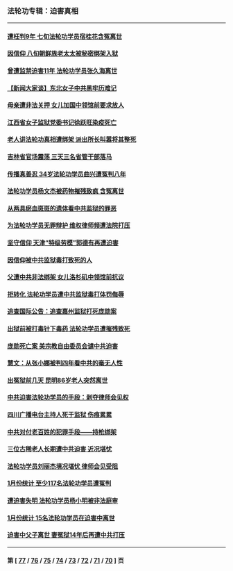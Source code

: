 ### 法轮功专辑：迫害真相
---
#### [遭枉判9年 七旬法轮功学员宿桂花含冤离世](../../pages/nf4379/n13943708.md?03070430) 
#### [因信仰 八旬朝鲜族老太太被秘密绑架入狱](../../pages/nf4379/n13942333.md?03070430) 
#### [曾遭监禁迫害11年 法轮功学员张久海离世](../../pages/nf4379/n13941569.md?03070430) 
#### [【新闻大家谈】东北女子中共黑牢历难记](../../pages/nf4379/n13942450.md?03070430) 
#### [母亲遭非法关押 女儿加国中领馆前要求放人](../../pages/nf4379/n13941094.md?03070430) 
#### [江西省女子监狱党委书记徐跃旺染疫死亡](../../pages/nf4379/n13940039.md?03070430) 
#### [老人讲法轮功真相遭绑架 派出所长叫嚣将其整死](../../pages/nf4379/n13939553.md?03070430) 
#### [吉林省官场震荡 三天三名省管干部落马](../../pages/nf4379/n13939851.md?03070430) 
#### [传播真善忍 34岁法轮功学员曲兴遭冤判八年](../../pages/nf4379/n13939536.md?03070430) 
#### [法轮功学员杨文杰被药物摧残致疯 含冤离世](../../pages/nf4379/n13938659.md?03070430) 
#### [从两具瘀血斑斑的遗体看中共监狱的罪恶](../../pages/nf4379/n13936388.md?03070430) 
#### [为法轮功学员无罪辩护 维权律师频遭法院打压](../../pages/nf4379/n13937296.md?03070430) 
#### [坚守信仰 天津“特级劳模”郭德有再遭迫害](../../pages/nf4379/n13934725.md?03070430) 
#### [因信仰被中共监狱毒打致死的人](../../pages/nf4379/n13934141.md?03070430) 
#### [父遭中共非法绑架 女儿洛杉矶中领馆前抗议](../../pages/nf4379/n13933807.md?03070430) 
#### [拒转化 法轮功学员遭中共监狱毒打体罚侮辱](../../pages/nf4379/n13928989.md?03070430) 
#### [追查国际公告：追查嘉州监狱打死庞勋案](../../pages/nf4379/n13933461.md?03070430) 
#### [出狱前被打毒针下毒药 法轮功学员遭摧残致死](../../pages/nf4379/n13931976.md?03070430) 
#### [庞勋死亡案 美宗教自由委员会谴中共迫害](../../pages/nf4379/n13932260.md?03070430) 
#### [慧文：从张小娜被判四年看中共的毫无人性](../../pages/nf4379/n13931796.md?03070430) 
#### [出冤狱前几天 昆明86岁老人突然离世](../../pages/nf4379/n13931228.md?03070430) 
#### [中共迫害法轮功学员的手段：剥夺律师会见权](../../pages/nf4379/n13929748.md?03070430) 
#### [四川广播电台主持人死于监狱 伤痕累累](../../pages/nf4379/n13929027.md?03070430) 
#### [中共对付老百姓的犯罪手段——持枪绑架](../../pages/nf4379/n13926448.md?03070430) 
#### [三位古稀老人长期遭中共迫害 近况堪忧](../../pages/nf4379/n13924554.md?03070430) 
#### [法轮功学员刘丽杰境况堪忧 律师会见受阻](../../pages/nf4379/n13924569.md?03070430) 
#### [1月份统计 至少117名法轮功学员遭冤判](../../pages/nf4379/n13924061.md?03070430) 
#### [遭迫害失明 法轮功学员杨小明被非法庭审](../../pages/nf4379/n13920152.md?03070430) 
#### [1月份统计 15名法轮功学员在迫害中离世](../../pages/nf4379/n13922556.md?03070430) 
#### [迫害中父子离世 妻冤狱14年后再遭中共打压](../../pages/nf4379/n13920995.md?03070430) 

---
#### 第 [ [77](./77.md?03070430) / [76](./76.md?03070430) / [75](./75.md?03070430) / [74](./74.md?03070430) / [73](./73.md?03070430) / [72](./72.md?03070430) / [71](./71.md?03070430) / [70](./70.md?03070430) ] 页

